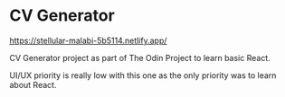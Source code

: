 # CV Generator

https://stellular-malabi-5b5114.netlify.app/

CV Generator project as part of The Odin Project to learn basic React.

UI/UX priority is really low with this one as the only priority was to learn about React.
